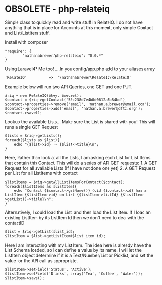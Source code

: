 OBSOLETE - php-relateiq
============

Simple class to quickly read and write stuff in RelateIQ. I do not have anything that is in place for Accounts at this moment, only simple Contact and List/ListItem stuff.

Install with composer

    "require": {
            "nathanabrewer/php-relateiq": "0.0.*"
    }

Using Laravel4? Me too! ....In you config/app.php add to your aliases array

    'RelateIQ'          =>  '\nathanabrewer\RelateIQ\RelateIQ'

Example below will run two API Queries, one GET and one PUT.

    $riq = new RelateIQ($key, $secret);
    $contact = $riq->getContact('53c238d7e4b0d0612a7b84bd');
    $contact->properties->remove('email', 'nathan.a.brewer@gmail.com');
    $contact->properties->add('email', 'nathan.a.brewer@dftz.org');
    $contact->save();

Lookup the available Lists... Make sure the List is shared with you! This will runs a single GET Request

    $lists = $riq->getLists();
    foreach($lists as $list){
        echo "{$list->id} -- {$list->title}\n";
    }

Here, Rather than look at all the Lists, I am asking each List for List Items that contain this Contact. This will do a series of API GET requests:  1. A GET Request for all avaliable Lists (If I have not done one yet) 2. A GET Request per List for all ListItems with contact

    $listItems = $riq->getAllListItemsForContact($contact);
    foreach($listItems as $listItem){
        echo "Contact {$contact->getName()} (cid {$contact->id} has a ListItem {$listItem->id} on List {$listItem->listId} {$listItem->getList()->title}\n";
    }

Alternatively, I could load the List, and then load the List Item. If I load an existing ListItem by its ListItem Id then we don't need to deal with the contactID

    $list = $riq->getList($list_id);
    $listItem = $list->getListItem($list_item_id);

Here I am interacting with my List Item. The idea here is already have the List Schema loaded, so I can define a value by its name. I will let the ListItem object determine if it is a Text/Number/List or Picklist, and set the value for the API call as appropriate.

    $listItem->setField('Status', 'Active');
    $listItem->setField('Drinks', array('Tea', 'Coffee', 'Water'));
    $listItem->save();

